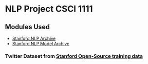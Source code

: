 # NLP Project CSCI 1111
## Modules Used
- [Stanford NLP Archive](https://nlp.stanford.edu/software/stanford-corenlp-full-2018-10-05.zip)
- [Stanford NLP Model Archive](https://nlp.stanford.edu/software/stanford-english-corenlp-2018-10-05-models.jar)
### Twitter Dataset from [Stanford Open-Source training data](http://cs.stanford.edu/people/alecmgo/trainingandtestdata.zip)